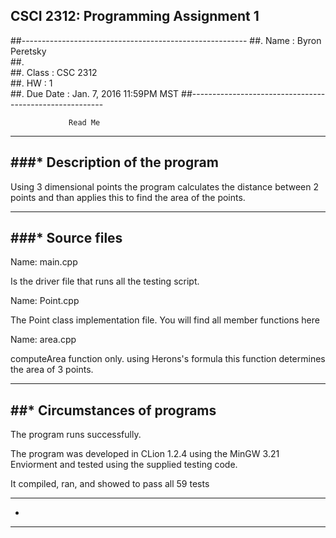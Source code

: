 ## CSCI 2312: Programming Assignment 1

##--------------------------------------------------------
##.  Name      : Byron Peretsky          
##.                
##.  Class     : CSC 2312           
##.  HW       : 1                
##.  Due Date  :  Jan. 7, 2016 11:59PM MST
##--------------------------------------------------------


                 Read Me


--------------------------------------------------------
###*  Description of the program
--------------------------------------------------------

Using 3 dimensional points the program calculates the distance between 2 points and than applies this to find the area of the points.


--------------------------------------------------------
###*  Source files
--------------------------------------------------------

Name:  main.cpp

Is the driver file that runs all the testing script.

Name: Point.cpp

The Point class implementation file. You will find all member functions here

Name: area.cpp

computeArea function only. using Herons's formula this function determines the area of 3 points.

  
--------------------------------------------------------
##*  Circumstances of programs
--------------------------------------------------------

The program runs successfully.  

The program was developed in CLion 1.2.4 using the MinGW 3.21 Enviorment and tested using the supplied testing code. 
 
It compiled, ran, and showed to pass all 59 tests

--------------------------------------------------------
* 
--------------------------------------------------------

